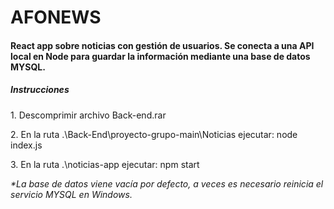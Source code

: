 # AFONEWS
<h4> React app sobre noticias con gestión de usuarios. Se conecta a una API local en Node para guardar la información mediante una base de datos MYSQL. </h4>
<h5>Instrucciones</h5>
<p>1. Descomprimir archivo Back-end.rar</p>
<p>2. En la ruta .\Back-End\proyecto-grupo-main\Noticias ejecutar: node index.js </p>
<p>3. En la ruta .\noticias-app ejecutar: npm start</p>

<i>*La base de datos viene vacía por defecto, a veces es necesario reinicia el servicio MYSQL en Windows.</i>
 

